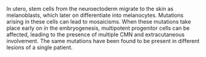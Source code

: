 In utero, stem cells from the neuroectoderm migrate to the skin as melanoblasts, which later on differentiate into melanocytes. Mutations arising in these cells can lead to mosaicisms. When these mutations take place early on in the embryogenesis, multipotent progenitor cells can be affected, leading to the presence of multiple CMN and extracutaneous involvement. The same mutations have been found to be present in different lesions of a single patient.